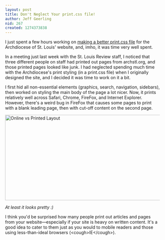 ```yaml
---
layout: post
title: Don't Neglect Your print.css file!
author: Jeff Geerling
nid: 267
created: 1274373838
---
```

<p>I just spent a few hours working on <a href="http://archstldev.com/story/2010/better-printing-arch">making a better print.css file</a> for the Archdiocese of St. Louis' website, and, imho, it was time very well spent.</p>
<p>In a meeting just last week with the St. Louis Review staff, I noticed that three different people on staff had printed out pages from archstl.org, and those printed pages looked like junk. I had neglected spending much time with the Archdiocese's print styling (in a print.css file) when I originally designed the site, and I decided it was time to work on it a bit.</p>
<p>I first hid all non-essential elements (graphics, search, navigation, sidebars), then worked on styling the main body of the page a lot nicer. Now, it prints relatively well across Safari, Chrome, FireFox, and Internet Explorer. However, there's a weird bug in FireFox that causes some pages to print with a blank leading page, then with cut-off content on the second page.</p>
<p class="rtecenter"><img src="http://www.opensourcecatholic.com/sites/opensourcecatholic.com/files/user-uploads/oscatholic/online-vs-printed-archstl.jpg" alt="Online vs Printed Layout" width="600" height="278" /></p>
<p class="rtecenter"><em>At least it looks pretty :)</em></p>
<p>I think you'd be surprised how many people print out articles and pages from your website—especially if your site is heavy on written content. It's a good idea to cater to them just as you would to mobile readers and those using less-than-ideal browsers (&lt;cough&gt;IE&lt;/cough&gt;).</p>
